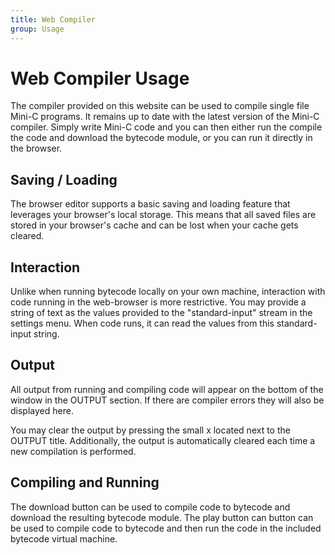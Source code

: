 ```yaml
---
title: Web Compiler
group: Usage
---
```

# Web Compiler Usage
The compiler provided on this website can be used to compile single file Mini-C programs. It remains up to date with the latest version of the Mini-C compiler. Simply write Mini-C code and you can then either run the compile the code and download the bytecode module, or you can run it directly in the browser. 

## Saving / Loading
The browser editor supports a basic saving and loading feature that leverages your browser's local storage. This means that all saved files are stored in your browser's cache and can be lost when your cache gets cleared. 

## Interaction
Unlike when running bytecode locally on your own machine, interaction with code running in the web-browser is more restrictive. You may provide a string of text as the values provided to the "standard-input" stream in the settings menu. When code runs, it can read the values from this standard-input string. 

## Output
All output from running and compiling code will appear on the bottom of the window in the OUTPUT section. If there are compiler errors they will also be displayed here. 

You may clear the output by pressing the small x located next to the OUTPUT title. Additionally, the output is automatically cleared each time a new compilation is performed. 

## Compiling and Running
The download button can be used to compile code to bytecode and download the resulting bytecode module. The play button can button can be used to compile code to bytecode and then run the code in the included bytecode virtual machine. 